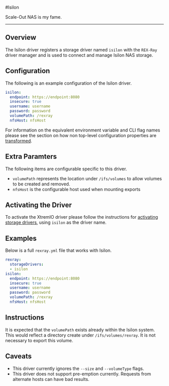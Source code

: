 #Isilon

Scale-Out NAS is my fame.

---

## Overview
The Isilon driver registers a storage driver named `isilon` with the `REX-Ray`
driver manager and is used to connect and manage Isilon NAS storage.

## Configuration
The following is an example configuration of the Isilon driver.

```yaml
isilon:
  endpoint: https://endpoint:8080
  insecure: true
  username: username
  password: password
  volumePath: /rexray
  nfsHost: nfsHost
```

For information on the equivalent environment variable and CLI flag names
please see the section on how non top-level configuration properties are
[transformed](./config/#all-other-properties).

## Extra Paramters
The following items are configurable specific to this driver.

 - `volumePath` represents the location under `/ifs/volumes` to allow volumes to be created and removed.
 - `nfsHost` is the configurable host used when mounting exports

## Activating the Driver
To activate the XtremIO driver please follow the instructions for
[activating storage drivers](/user-guide/config#activating-storage-drivers),
using `isilon` as the driver name.

## Examples
Below is a full `rexray.yml` file that works with Isilon.

```yaml
rexray:
  storageDrivers:
  - isilon
isilon:
  endpoint: https://endpoint:8080
  insecure: true
  username: username
  password: password
  volumePath: /rexray
  nfsHost: nfsHost
```

## Instructions
It is expected that the `volumePath` exists already within the Isilon system.  This would reflect a directory create under `/ifs/volumes/rexray`.  It is not necessary to export this volume.

## Caveats

- This driver currently ignores the `--size` and `--volumeType` flags.
- This driver does not support pre-emption currently.  Requests from alternate hosts can have bad results.
